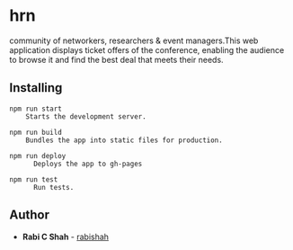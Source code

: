 # hrn
community of networkers, researchers &amp; event managers.This web application displays
ticket offers of the conference, enabling the audience to browse it and find the best
deal that meets their needs.


## Installing
```
npm run start
    Starts the development server.
```

```
npm run build
    Bundles the app into static files for production.
```

```
npm run deploy
	  Deploys the app to gh-pages
```

```
npm run test
	  Run tests.
```


## Author
- **Rabi C Shah** - [rabishah](https://github.com/rabishah)

